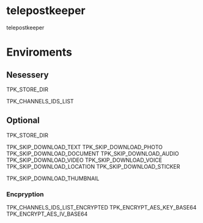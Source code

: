 # telepostkeeper

telepostkeeper

# Enviroments

## Nesessery

TPK_STORE_DIR

TPK_CHANNELS_IDS_LIST

## Optional

TPK_STORE_DIR

TPK_SKIP_DOWNLOAD_TEXT
TPK_SKIP_DOWNLOAD_PHOTO
TPK_SKIP_DOWNLOAD_DOCUMENT
TPK_SKIP_DOWNLOAD_AUDIO
TPK_SKIP_DOWNLOAD_VIDEO
TPK_SKIP_DOWNLOAD_VOICE
TPK_SKIP_DOWNLOAD_LOCATION
TPK_SKIP_DOWNLOAD_STICKER


TPK_SKIP_DOWNLOAD_THUMBNAIL


### Encpryption

TPK_CHANNELS_IDS_LIST_ENCRYPTED
TPK_ENCRYPT_AES_KEY_BASE64
TPK_ENCRYPT_AES_IV_BASE64





